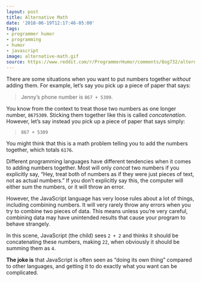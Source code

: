 ```yaml
---
layout: post
title: Alternative Math
date: '2018-06-19T12:17:46-05:00'
tags:
- programmer humor
- programming
- humor
- javascript
image: alternative-math.gif
source: https://www.reddit.com/r/ProgrammerHumor/comments/8og732/alternative_math/
---
```


There are some situations when you want to put numbers together _without_ adding them. For example, let’s say you pick up a piece of paper that says:

> Jenny’s phone number is `867 + 5309`.

You know from the context to treat those two numbers as one longer number, `8675309`. Sticking them together like this is called _concatenation_. However, let’s say instead you pick up a piece of paper that says simply:

> `867 + 5309`

You might think that this is a math problem telling you to add the numbers together, which totals `6176`.

Different programming languages have different tendencies when it comes to adding numbers together. Most will only _concat_ two numbers if you explicitly say, “Hey, treat both of numbers as if they were just pieces of text, not as actual numbers.” If you don’t explicitly say this, the computer will either sum the numbers, or it will throw an error.

However, the JavaScript language has very loose rules about a lot of things, including combining numbers. It will very rarely throw any errors when you try to combine two pieces of data. This means unless you’re very careful, combining data may have unintended results that cause your program to behave strangely.

In this scene, JavaScript (the child) sees `2 + 2` and thinks it should be concatenating these numbers, making `22`, when obviously it should be summing them as `4`.

**The joke is** that JavaScript is often seen as “doing its own thing” compared to other languages, and getting it to do exactly what you want can be complicated.